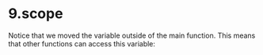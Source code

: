 # 9.scope
Notice that we moved the variable outside of the main function. This means that other functions can access this variable:

